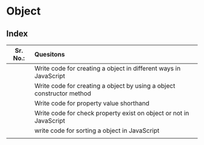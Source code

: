 # Object

## Index


| Sr. No.: | Quesitons |
| :---: | :--- |
|   | Write code for creating a object in different ways in JavaScript |
|   | Write code for creating a object by using a object constructor method |
|   | Write code for property value shorthand |
|   | Write code for check property exist on object or not in JavaScript |
|   | write code for sorting a object in JavaScript |
|   | 